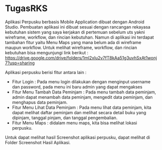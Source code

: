 # TugasRKS
Aplikasi Perpusku berbasis Mobile Application dibuat dengan Android Studio. Pembuatan aplikasi ini dibuat sesuai dengan rancangan rekayasa kebutuhan sistem yang saya kerjakan di pertemuan sebelum uts yakni wireframe, workflow, dan rincian kebutuhan.
Namun di aplikasi ini terdapat tambahan fitur yaitu Menu Maps yang mana belum ada di wireframe maupun workflow. 
Untuk melihat wireframe, workflow, dan rincian kebutuhan bisa mengunjungi link berikut : https://drive.google.com/drive/folders/1mI2xlu2v7fT8kAa51g3uvhSxAt1wonj7?usp=sharing

Aplikasi perpusku berisi fitur antara lain :
- Fitur Login : Pada menu login dilakukan dengan menginput username dan password, pada menu ini baru admin yang dapat mengakses
- Fitur Menu Tambah Data Peminjam : Pada menu tambah data peminjam, admin dapat menambah data peminjam, mengedit data peminjam, dan menghapus data peminjam.
- Fitur Menu Lihat Data Peminjam : Pada menu lihat data peminjam, kita dapat melihat daftar peminjam dan melihat secara detail buku yang dipinjam, tanggal pinjam, dan tanggal pengembalian.
- Fitur Menu Maps : didalam menu maps, kita bisa melihat lokasi perpusku.

Untuk dapat melihat hasil Screenshot aplikasi perpusku, dapat melihat di Folder Screenshot Hasil Aplikasi.


